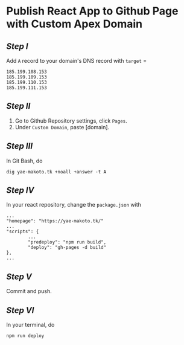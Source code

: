 # Publish React App to Github Page with Custom Apex Domain

## *Step I*

Add `A` record to your domain's DNS record with `target` = 
~~~
185.199.108.153
185.199.109.153
185.199.110.153
185.199.111.153
~~~

## *Step II*

1. Go to Github Repository settings, click `Pages`.
2. Under `Custom Domain`, paste [domain].

## *Step III*

In Git Bash, do

~~~
dig yae-makoto.tk +noall +answer -t A
~~~

## *Step IV*

In your react repository, change the `package.json` with

~~~
...
"homepage": "https://yae-makoto.tk/"
...
"scripts": {
        ...
        "predeploy": "npm run build",
        "deploy": "gh-pages -d build"
},
...
~~~

## *Step V*

Commit and push.

## *Step VI*

In your terminal, do

~~~
npm run deploy
~~~

